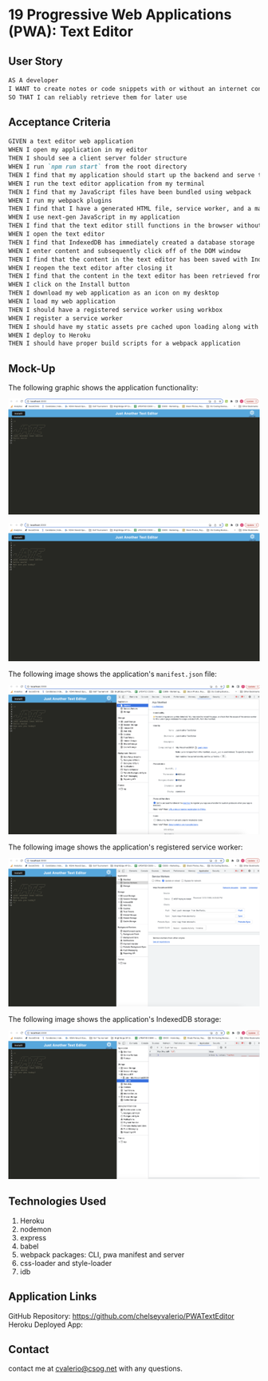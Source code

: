 # 19 Progressive Web Applications (PWA): Text Editor

## User Story

```md
AS A developer
I WANT to create notes or code snippets with or without an internet connection
SO THAT I can reliably retrieve them for later use
```

## Acceptance Criteria

```md
GIVEN a text editor web application
WHEN I open my application in my editor
THEN I should see a client server folder structure
WHEN I run `npm run start` from the root directory
THEN I find that my application should start up the backend and serve the client
WHEN I run the text editor application from my terminal
THEN I find that my JavaScript files have been bundled using webpack
WHEN I run my webpack plugins
THEN I find that I have a generated HTML file, service worker, and a manifest file
WHEN I use next-gen JavaScript in my application
THEN I find that the text editor still functions in the browser without errors
WHEN I open the text editor
THEN I find that IndexedDB has immediately created a database storage
WHEN I enter content and subsequently click off of the DOM window
THEN I find that the content in the text editor has been saved with IndexedDB
WHEN I reopen the text editor after closing it
THEN I find that the content in the text editor has been retrieved from our IndexedDB
WHEN I click on the Install button
THEN I download my web application as an icon on my desktop
WHEN I load my web application
THEN I should have a registered service worker using workbox
WHEN I register a service worker
THEN I should have my static assets pre cached upon loading along with subsequent pages and static assets
WHEN I deploy to Heroku
THEN I should have proper build scripts for a webpack application
```

## Mock-Up

The following graphic shows the application functionality:

![app functioning in browser](./Assets/functioningapp.png)

![app storing any text added](./Assets/newtextadded.png)

The following image shows the application's `manifest.json` file:

![Demonstration of the finished Module 19 Challenge with a manifest file in the browser.](./Assets/manifestfile.png)

The following image shows the application's registered service worker:

![Demonstration of the finished Module 19 Challenge with a registered service worker in the browser.](./Assets/serviceworkerfile.png)

The following image shows the application's IndexedDB storage:

![Demonstration of the finished Module 19 Challenge with a IndexedDB storage named 'jate' in the browser.](./Assets/indexDB%20storage.png)

## Technologies Used

1. Heroku
2. nodemon
3. express
4. babel
5. webpack packages: CLI, pwa manifest and server
6. css-loader and style-loader
7. idb

## Application Links

GitHub Repository: https://github.com/chelseyvalerio/PWATextEditor
Heroku Deployed App:

## Contact

contact me at cvalerio@csog.net with any questions.
